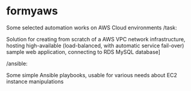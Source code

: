 # formyaws
 Some selected automation works on AWS Cloud environments
/task:

Solution for creating from scratch of a AWS VPC network infrastructure, hosting high-available (load-balanced, with automatic service fail-over) sample web application, connecting to RDS MySQL database]

/ansible: 

Some simple Ansible playbooks, usable for various needs about EC2 instance manipulations
